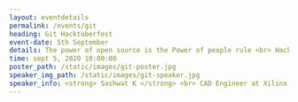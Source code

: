 ```yaml
---
layout: eventdetails
permalink: /events/git
heading: Git Hacktoberfest
event-date: 5th September
details: The power of open source is the Power of people rule <br> Hacktoberfest is a month-long celebration of open source software run by DigitalOcean.
time: sept 5, 2020 10:00:00
poster_path: /static/images/git-poster.jpg
speaker_img_path: /static/images/git-speaker.jpg
speaker_info: <strong> Sashwat K </strong> <br> CAD Engineer at Xilinx
---
```

